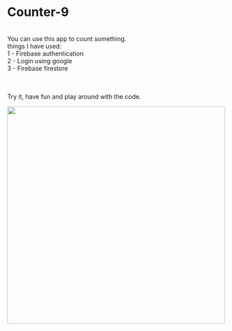# Counter-9

<br/>
You can use this app to count something.<br/>
things I have used:<br/>
1 - Firebase authentication<br/>
2 - Login using google<br/>
3 - Firebase firestore <br/>

<br/><br/>
Try it, have fun and play around with the code.<br/>


<img src="https://user-images.githubusercontent.com/57795657/73192657-04079f00-4132-11ea-9512-0d2bbb482e3d.png" width="500" height = "500">
